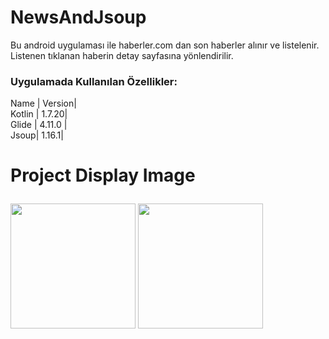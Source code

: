# NewsAndJsoup
Bu android uygulaması ile haberler.com dan son haberler alınır ve listelenir. Listenen tıklanan haberin detay sayfasına yönlendirilir.
### Uygulamada Kullanılan Özellikler:
  Name | Version|
  <br> Kotlin | 1.7.20|</br> 
  Glide  | 4.11.0 | 
<br >Jsoup| 1.16.1|</br></p> 
# Project Display Image <p> 
  <a href="https://github.com/oykuyildirim/NewsAndJsoup/assets/37236494/45072686-a15c-4306-abf0-57a8a74b939d" target="_blank">
    <img src="https://github.com/oykuyildirim/NewsAndJsoup/assets/37236494/45072686-a15c-4306-abf0-57a8a74b939d" width="200" style="max-width:100%;"></a>
   <a href="https://github.com/oykuyildirim/NewsAndJsoup/assets/37236494/9838ecb7-6573-4942-8d16-02f758945c1f" target="_blank">
    <img src="https://github.com/oykuyildirim/NewsAndJsoup/assets/37236494/9838ecb7-6573-4942-8d16-02f758945c1f" width="200" style="max-width:100%;"></a>
